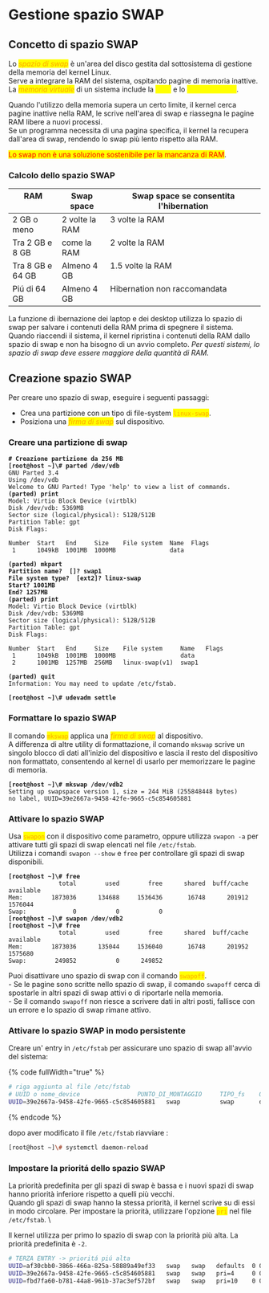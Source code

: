 # Gestione spazio SWAP

## Concetto di spazio SWAP

Lo _<mark style="color:orange;">spazio di swap</mark>_ è un'area del disco gestita dal sottosistema di gestione della memoria del kernel Linux. \
Serve a integrare la RAM del sistema, ospitando pagine di memoria inattive. \
La _<mark style="color:orange;">memoria virtuale</mark>_ di un sistema include la <mark style="color:yellow;">RAM</mark> e lo <mark style="color:yellow;">spazio di swap</mark>.&#x20;

Quando l'utilizzo della memoria supera un certo limite, il kernel cerca pagine inattive nella RAM, le scrive nell'area di swap e riassegna le pagine RAM libere a nuovi processi. \
Se un programma necessita di una pagina specifica, il kernel la recupera dall'area di swap, rendendo lo swap più lento rispetto alla RAM.&#x20;

<mark style="color:red;">Lo swap non è una soluzione sostenibile per la mancanza di RAM</mark>.

### Calcolo dello spazio SWAP

<table><thead><tr><th valign="top">RAM</th><th valign="top">Swap space</th><th width="292.727294921875" valign="top">Swap space se consentita l'hibernation</th></tr></thead><tbody><tr><td valign="top">2 GB o meno</td><td valign="top">2 volte la RAM</td><td valign="top">3 volte la RAM</td></tr><tr><td valign="top">Tra 2 GB e 8 GB</td><td valign="top">come la RAM</td><td valign="top">2 volte la RAM</td></tr><tr><td valign="top">Tra 8 GB e 64 GB</td><td valign="top">Almeno 4 GB</td><td valign="top">1.5 volte la RAM</td></tr><tr><td valign="top">Piú di 64 GB</td><td valign="top">Almeno 4 GB</td><td valign="top">Hibernation non raccomandata</td></tr></tbody></table>

La funzione di ibernazione dei laptop e dei desktop utilizza lo spazio di swap per salvare i contenuti della RAM prima di spegnere il sistema. \
Quando riaccendi il sistema, il kernel ripristina i contenuti della RAM dallo spazio di swap e non ha bisogno di un avvio completo. _Per questi sistemi, lo spazio di swap deve essere maggiore della quantità di RAM._

## Creazione spazio SWAP

Per creare uno spazio di swap, eseguire i seguenti passaggi:&#x20;

* Crea una partizione con un tipo di file-system <mark style="color:orange;">`linux-swap`</mark>.&#x20;
* Posiziona una _<mark style="color:orange;">firma di swap</mark>_ sul dispositivo.

### Creare una partizione di swap

<pre class="language-bash"><code class="lang-bash"><strong># Creazione partizione da 256 MB
</strong><strong>[root@host ~]\# parted /dev/vdb
</strong>GNU Parted 3.4
Using /dev/vdb
Welcome to GNU Parted! Type 'help' to view a list of commands.
<strong>(parted) print
</strong>Model: Virtio Block Device (virtblk)
Disk /dev/vdb: 5369MB
Sector size (logical/physical): 512B/512B
Partition Table: gpt
Disk Flags:

Number  Start   End     Size    File system  Name  Flags
 1      1049kB  1001MB  1000MB               data

<strong>(parted) mkpart
</strong><strong>Partition name?  []? swap1
</strong><strong>File system type?  [ext2]? linux-swap
</strong><strong>Start? 1001MB
</strong><strong>End? 1257MB
</strong><strong>(parted) print
</strong>Model: Virtio Block Device (virtblk)
Disk /dev/vdb: 5369MB
Sector size (logical/physical): 512B/512B
Partition Table: gpt
Disk Flags:

Number  Start   End     Size    File system     Name   Flags
 1      1049kB  1001MB  1000MB                  data
 2      1001MB  1257MB  256MB   linux-swap(v1)  swap1

<strong>(parted) quit
</strong>Information: You may need to update /etc/fstab.
</code></pre>

<pre class="language-bash"><code class="lang-bash"><strong>[root@host ~]\# udevadm settle
</strong></code></pre>

### Formattare lo spazio SWAP

Il comando <mark style="color:orange;">`mkswap`</mark> applica una _<mark style="color:orange;">firma di swap</mark>_ al dispositivo. \
A differenza di altre utility di formattazione, il comando `mkswap` scrive un singolo blocco di dati all'inizio del dispositivo e lascia il resto del dispositivo non formattato, consentendo al kernel di usarlo per memorizzare le pagine di memoria.

<pre class="language-bash"><code class="lang-bash"><strong>[root@host ~]\# mkswap /dev/vdb2
</strong>Setting up swapspace version 1, size = 244 MiB (255848448 bytes)
no label, UUID=39e2667a-9458-42fe-9665-c5c854605881
</code></pre>

### Attivare lo spazio SWAP

Usa <mark style="color:orange;">`swapon`</mark> con il dispositivo come parametro, oppure utilizza `swapon -a` per attivare tutti gli spazi di swap elencati nel file `/etc/fstab`. \
Utilizza i comandi `swapon --show` e `free` per controllare gli spazi di swap disponibili.

<pre class="language-bash"><code class="lang-bash"><strong>[root@host ~]\# free
</strong>              total        used        free      shared  buff/cache   available
Mem:        1873036      134688     1536436       16748      201912     1576044
Swap:             0           0           0
<strong>[root@host ~]\# swapon /dev/vdb2
</strong><strong>[root@host ~]\# free
</strong>              total        used        free      shared  buff/cache   available
Mem:        1873036      135044     1536040       16748      201952     1575680
Swap:        249852           0      249852
</code></pre>

Puoi disattivare uno spazio di swap con il comando <mark style="color:orange;">`swapoff`</mark>. \
\- Se le pagine sono scritte nello spazio di swap, il comando `swapoff` cerca di spostarle in altri spazi di swap attivi o di riportarle nella memoria. \
\- Se il comando `swapoff` non riesce a scrivere dati in altri posti, fallisce con un errore e lo spazio di swap rimane attivo.

### Attivare lo spazio SWAP in modo persistente

Creare un' entry in `/etc/fstab` per assicurare uno spazio di swap all'avvio del sistema:

{% code fullWidth="true" %}
```bash
# riga aggiunta al file /etc/fstab
# UUID o nome_device                PUNTO_DI_MONTAGGIO     TIPO_fs    OPTIONS    DUMP    fsck_ORDER
UUID=39e2667a-9458-42fe-9665-c5c854605881   swap           swap       defaults   0         0
```
{% endcode %}

dopo aver modificato il file `/etc/fstab` riavviare :&#x20;

```bash
[root@host ~]\# systemctl daemon-reload
```

### Impostare la prioritá dello spazio SWAP

La priorità predefinita per gli spazi di swap è bassa e i nuovi spazi di swap hanno priorità inferiore rispetto a quelli più vecchi. \
Quando gli spazi di swap hanno la stessa priorità, il kernel scrive su di essi in modo circolare. Per impostare la priorità, utilizzare l'opzione <mark style="color:orange;">`pri`</mark> nel file `/etc/fstab`. \


Il kernel utilizza per primo lo spazio di swap con la priorità più alta. La priorità predefinita è `-2`.

```bash
# TERZA ENTRY -> prioritá piú alta
UUID=af30cbb0-3866-466a-825a-58889a49ef33   swap   swap   defaults  0 0
UUID=39e2667a-9458-42fe-9665-c5c854605881   swap   swap   pri=4     0 0
UUID=fbd7fa60-b781-44a8-961b-37ac3ef572bf   swap   swap   pri=10    0 0
```

